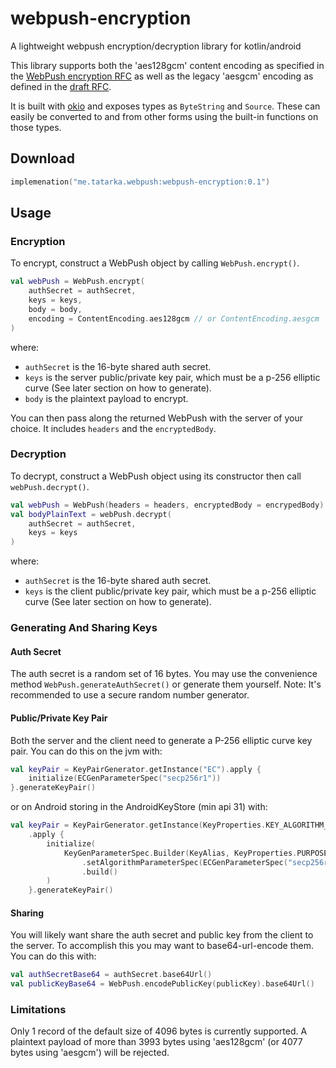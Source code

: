 # webpush-encryption

A lightweight webpush encryption/decryption library for kotlin/android

This library supports both the 'aes128gcm' content encoding as specified in the
[WebPush encryption RFC](https://datatracker.ietf.org/doc/html/rfc8291) as well as the legacy 'aesgcm' encoding as
defined in the [draft RFC](https://datatracker.ietf.org/doc/html/draft-ietf-webpush-encryption-04).

It is built with [okio](https://square.github.io/okio/) and exposes types as `ByteString` and `Source`. These can easily
be converted to and from other forms using the built-in functions on those types.

## Download

```kotlin
implemenation("me.tatarka.webpush:webpush-encryption:0.1")
```

## Usage

### Encryption

To encrypt, construct a WebPush object by calling `WebPush.encrypt()`.

```kotlin
val webPush = WebPush.encrypt(
    authSecret = authSecret,
    keys = keys,
    body = body,
    encoding = ContentEncoding.aes128gcm // or ContentEncoding.aesgcm
)
```

where:

- `authSecret` is the 16-byte shared auth secret.
- `keys` is the server public/private key pair, which must be a p-256 elliptic curve (See later section on how to
  generate).
- `body` is the plaintext payload to encrypt.

You can then pass along the returned WebPush with the server of your choice. It includes `headers` and
the `encryptedBody`.

### Decryption

To decrypt, construct a WebPush object using its constructor then call `webPush.decrypt()`.

```kotlin
val webPush = WebPush(headers = headers, encryptedBody = encrypedBody)
val bodyPlainText = webPush.decrypt(
    authSecret = authSecret,
    keys = keys
)
```

where:

- `authSecret` is the 16-byte shared auth secret.
- `keys` is the client public/private key pair, which must be a p-256 elliptic curve (See later section on how to
  generate).

### Generating And Sharing Keys

#### Auth Secret

The auth secret is a random set of 16 bytes. You may use the convenience method `WebPush.generateAuthSecret()` or
generate them yourself. Note: It's recommended to use a secure random number generator.

#### Public/Private Key Pair

Both the server and the client need to generate a P-256 elliptic curve key pair. You can do this on the jvm with:

```kotlin
val keyPair = KeyPairGenerator.getInstance("EC").apply {
    initialize(ECGenParameterSpec("secp256r1"))
}.generateKeyPair()
```

or on Android storing in the AndroidKeyStore (min api 31) with:

```kotlin
val keyPair = KeyPairGenerator.getInstance(KeyProperties.KEY_ALGORITHM_EC, "AndroidKeyStore")
    .apply {
        initialize(
            KeyGenParameterSpec.Builder(KeyAlias, KeyProperties.PURPOSE_AGREE_KEY)
                .setAlgorithmParameterSpec(ECGenParameterSpec("secp256r1"))
                .build()
        )
    }.generateKeyPair()
```

#### Sharing

You will likely want share the auth secret and public key from the client to the server. To accomplish this you may want
to base64-url-encode them. You can do this with:

```kotlin
val authSecretBase64 = authSecret.base64Url()
val publicKeyBase64 = WebPush.encodePublicKey(publicKey).base64Url()
```

### Limitations

Only 1 record of the default size of 4096 bytes is currently supported. A plaintext payload of more than 3993 bytes
using 'aes128gcm' (or 4077 bytes using 'aesgcm') will be rejected.